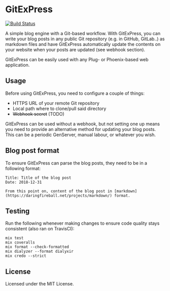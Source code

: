 # GitExPress

[![Build Status](https://travis-ci.org/juhalehtonen/GitExPress.svg?branch=master)](https://travis-ci.org/juhalehtonen/GitExPress)

A simple blog engine with a Git-based workflow. With GitExPress, you can write your blog posts in any public Git repository (e.g. in GitHub, GitLab..) as markdown files and have GitExPress automatically update the contents on your website when your posts are updated (see webhook section).

GitExPress can be easily used with any Plug- or Phoenix-based web application.

## Usage

Before using GitExPress, you need to configure a couple of things:

- HTTPS URL of your remote Git repository
- Local path where to clone/pull said directory
- ~~Webhook secret~~ (TODO)

GitExPress can be used without a webhook, but not setting one up means you need to provide an alternative method for updating your blog posts. This can be a periodic GenServer, manual labour, or whatever you wish.

## Blog post format

To ensure GitExPress can parse the blog posts, they need to be in a following format:

```
Title: Title of the blog post
Date: 2018-12-31

From this point on, content of the blog post in [markdown](https://daringfireball.net/projects/markdown/) format.
```

## Testing

Run the following whenever making changes to ensure code quality stays consistent (also ran on TravisCI):

```
mix test
mix coveralls
mix format --check-formatted
mix dialyzer --format dialyxir
mix credo --strict
```

## License

Licensed under the MIT License.
